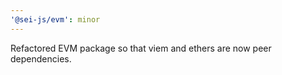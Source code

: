 ```yaml
---
'@sei-js/evm': minor
---
```


Refactored EVM package so that viem and ethers are now peer dependencies.
